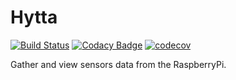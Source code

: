# Hytta

[![Build Status](https://travis-ci.com/lucavallin/hytta.svg?branch=master)](https://travis-ci.com/lucavallin/hytta) [![Codacy Badge](https://api.codacy.com/project/badge/Grade/20d8f217d7bc424c86a15c1e1dcefe46)](https://www.codacy.com/app/lucavallin/hytta?utm_source=github.com&utm_medium=referral&utm_content=lucavallin/hytta&utm_campaign=Badge_Grade) [![codecov](https://codecov.io/gh/lucavallin/hytta/branch/master/graph/badge.svg)](https://codecov.io/gh/lucavallin/hytta)

Gather and view sensors data from the RaspberryPi.
